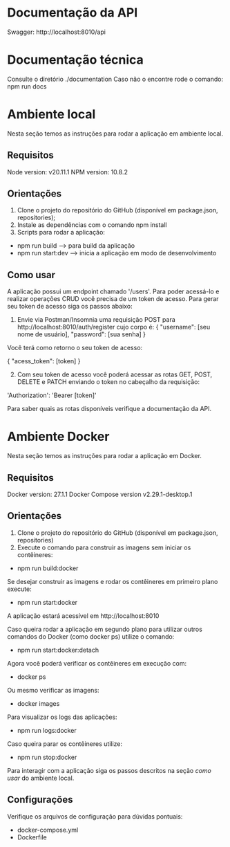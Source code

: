 
# Documentação da API
Swagger: http://localhost:8010/api

# Documentação técnica

Consulte o diretório ./documentation 
Caso não o encontre rode o comando: npm run docs

# Ambiente local

Nesta seção temos as instruções para rodar a aplicação em ambiente local.

## Requisitos
Node version: v20.11.1
NPM version: 10.8.2

## Orientações

1. Clone o projeto do repositório do GitHub (disponível em package.json, repositories);
2. Instale as dependências com o comando npm install
3. Scripts para rodar a aplicação:

- npm run build --> para build da aplicação
- npm run start:dev --> inicia a aplicação em modo de desenvolvimento

## Como usar
A aplicação possui um endpoint chamado '/users'. Para poder acessá-lo e realizar operações CRUD você precisa de um token de acesso. 
Para gerar seu token de acesso siga os passos abaixo:

1. Envie via Postman/Insomnia uma requisição POST para http://localhost:8010/auth/register cujo corpo é:
{
    "username": [seu nome de usuário],
    "password": [sua senha]
}

Você terá como retorno o seu token de acesso:

{
    "acess_token": [token]
}

2. Com seu token de acesso você poderá acessar as rotas GET, POST, DELETE e PATCH enviando o token no cabeçalho da requisição:

'Authorization': 'Bearer [token]'

Para saber quais as rotas disponíveis verifique a documentação da API.


# Ambiente Docker

Nesta seção temos as instruções para rodar a aplicação em Docker.

## Requisitos
Docker version: 27.1.1
Docker Compose version v2.29.1-desktop.1

## Orientações

1. Clone o projeto do repositório do GitHub (disponível em package.json, repositories)
2. Execute o comando para construir as imagens sem iniciar os contêineres:

- npm run build:docker

Se desejar construir as imagens e rodar os contêineres em primeiro plano execute:

- npm run start:docker 

A aplicação estará acessível em http://localhost:8010

Caso queira rodar a aplicação em segundo plano para utilizar outros comandos do Docker (como docker ps) utilize o comando:

- npm run start:docker:detach

Agora você poderá verificar os contêineres em execução com:

- docker ps

Ou mesmo verificar as imagens:

- docker images

Para visualizar os logs das aplicações:

- npm run logs:docker

Caso queira parar os contêineres utilize:

- npm run stop:docker

Para interagir com a aplicação siga os passos descritos na seção *como usar* do ambiente local.

## Configurações
Verifique os arquivos de configuração para dúvidas pontuais:

- docker-compose.yml
- Dockerfile